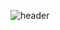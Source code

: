 ![header](https://capsule-render.vercel.app/api?type=waving&color=auto&height=500&section=header&text=Jiyeon's%20GitHub&fontSize=80&fontColor=ffffff&fontAlignY=50)
